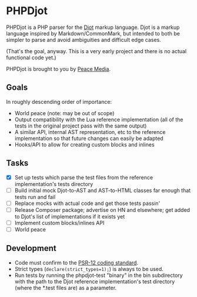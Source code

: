 # PHPDjot

PHPDjot is a PHP parser for the [Djot](https://djot.net) markup language. Djot is a markup language inspired by Markdown/CommonMark, but intended to both be simpler to parse and avoid ambiguities and difficult edge cases.

(That's the goal, anyway. This is a very early project and there is no actual functional code yet.)

PHPDjot is brought to you by [Peace Media](https://peacemedia.biz).

## Goals

In roughly descending order of importance:

- World peace (note: may be out of scope)
- Output compatibility with the Lua reference implementation (all of the tests in the original project pass with the same output)
- A similar API, internal AST representation, etc to the reference implementation so that future changes can easily be adapted
- Hooks/API to allow for creating custom blocks and inlines

## Tasks

- [x] Set up tests which parse the test files from the reference implementation's tests directory
- [ ] Build initial mock Djot-to-AST and AST-to-HTML classes far enough that tests run and fail
- [ ] Replace mocks with actual code and get those tests passin'
- [ ] Release Composer package; advertise on HN and elsewhere; get added to Djot's list of implementations if it exists yet
- [ ] Implement custom blocks/inlines API
- [ ] World peace

## Development

- Code must confirm to the [PSR-12 coding standard](https://www.php-fig.org/psr/psr-12/).
- Strict types (`declare(strict_types=1);`) is always to be used.
- Run tests by running the phpdjot-test "binary" in the bin subdirectory with the path to the Djot reference implementation's test directory (where the *.test files are) as a parameter.
